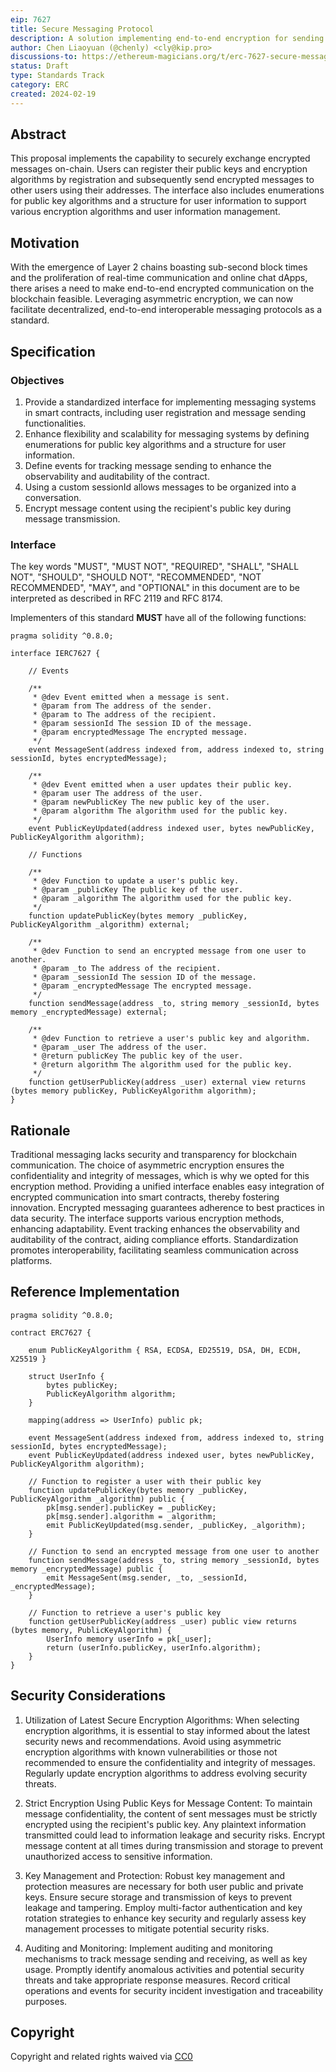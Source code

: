 ```yaml
---
eip: 7627
title: Secure Messaging Protocol
description: A solution implementing end-to-end encryption for sending messages between users.
author: Chen Liaoyuan (@chenly) <cly@kip.pro>
discussions-to: https://ethereum-magicians.org/t/erc-7627-secure-messaging-protocol/18761
status: Draft
type: Standards Track
category: ERC
created: 2024-02-19
---
```


## Abstract

This proposal implements the capability to securely exchange encrypted messages on-chain. Users can register their public keys and encryption algorithms by registration and subsequently send encrypted messages to other users using their addresses. The interface also includes enumerations for public key algorithms and a structure for user information to support various encryption algorithms and user information management.

## Motivation

With the emergence of Layer 2 chains boasting sub-second block times and the proliferation of real-time communication and online chat dApps, there arises a need to make end-to-end encrypted communication on the blockchain feasible. Leveraging asymmetric encryption, we can now facilitate decentralized, end-to-end interoperable messaging protocols as a standard.

## Specification

### Objectives

1. Provide a standardized interface for implementing messaging systems in smart contracts, including user registration and message sending functionalities.
2. Enhance flexibility and scalability for messaging systems by defining enumerations for public key algorithms and a structure for user information.
3. Define events for tracking message sending to enhance the observability and auditability of the contract.
4. Using a custom sessionId allows messages to be organized into a conversation.
5. Encrypt message content using the recipient's public key during message transmission.

### Interface

The key words "MUST", "MUST NOT", "REQUIRED", "SHALL", "SHALL NOT", "SHOULD", "SHOULD NOT", "RECOMMENDED", "NOT RECOMMENDED", "MAY", and "OPTIONAL" in this document are to be interpreted as described in RFC 2119 and RFC 8174.

Implementers of this standard **MUST** have all of the following functions:

``` solidity
pragma solidity ^0.8.0;

interface IERC7627 {

    // Events

    /**
     * @dev Event emitted when a message is sent.
     * @param from The address of the sender.
     * @param to The address of the recipient.
     * @param sessionId The session ID of the message.
     * @param encryptedMessage The encrypted message.
     */
    event MessageSent(address indexed from, address indexed to, string sessionId, bytes encryptedMessage);

    /**
     * @dev Event emitted when a user updates their public key.
     * @param user The address of the user.
     * @param newPublicKey The new public key of the user.
     * @param algorithm The algorithm used for the public key.
     */
    event PublicKeyUpdated(address indexed user, bytes newPublicKey, PublicKeyAlgorithm algorithm);

    // Functions

    /**
     * @dev Function to update a user's public key.
     * @param _publicKey The public key of the user.
     * @param _algorithm The algorithm used for the public key.
     */
    function updatePublicKey(bytes memory _publicKey, PublicKeyAlgorithm _algorithm) external;

    /**
     * @dev Function to send an encrypted message from one user to another.
     * @param _to The address of the recipient.
     * @param _sessionId The session ID of the message.
     * @param _encryptedMessage The encrypted message.
     */
    function sendMessage(address _to, string memory _sessionId, bytes memory _encryptedMessage) external;

    /**
     * @dev Function to retrieve a user's public key and algorithm.
     * @param _user The address of the user.
     * @return publicKey The public key of the user.
     * @return algorithm The algorithm used for the public key.
     */
    function getUserPublicKey(address _user) external view returns (bytes memory publicKey, PublicKeyAlgorithm algorithm);
}
```

## Rationale

Traditional messaging lacks security and transparency for blockchain communication. The choice of asymmetric encryption ensures the confidentiality and integrity of messages, which is why we opted for this encryption method. Providing a unified interface enables easy integration of encrypted communication into smart contracts, thereby fostering innovation. Encrypted messaging guarantees adherence to best practices in data security. The interface supports various encryption methods, enhancing adaptability. Event tracking enhances the observability and auditability of the contract, aiding compliance efforts. Standardization promotes interoperability, facilitating seamless communication across platforms.

## Reference Implementation

```solidity
pragma solidity ^0.8.0;

contract ERC7627 {

    enum PublicKeyAlgorithm { RSA, ECDSA, ED25519, DSA, DH, ECDH, X25519 }

    struct UserInfo {
        bytes publicKey;
        PublicKeyAlgorithm algorithm;
    }

    mapping(address => UserInfo) public pk;

    event MessageSent(address indexed from, address indexed to, string sessionId, bytes encryptedMessage);
    event PublicKeyUpdated(address indexed user, bytes newPublicKey, PublicKeyAlgorithm algorithm);

    // Function to register a user with their public key
    function updatePublicKey(bytes memory _publicKey, PublicKeyAlgorithm _algorithm) public {
        pk[msg.sender].publicKey = _publicKey;
        pk[msg.sender].algorithm = _algorithm;
        emit PublicKeyUpdated(msg.sender, _publicKey, _algorithm);
    }

    // Function to send an encrypted message from one user to another
    function sendMessage(address _to, string memory _sessionId, bytes memory _encryptedMessage) public {
        emit MessageSent(msg.sender, _to, _sessionId, _encryptedMessage);
    }

    // Function to retrieve a user's public key
    function getUserPublicKey(address _user) public view returns (bytes memory, PublicKeyAlgorithm) {
        UserInfo memory userInfo = pk[_user];
        return (userInfo.publicKey, userInfo.algorithm);
    }
}
```

## Security Considerations

1. Utilization of Latest Secure Encryption Algorithms: When selecting encryption algorithms, it is essential to stay informed about the latest security news and recommendations. Avoid using asymmetric encryption algorithms with known vulnerabilities or those not recommended to ensure the confidentiality and integrity of messages. Regularly update encryption algorithms to address evolving security threats.

2. Strict Encryption Using Public Keys for Message Content: To maintain message confidentiality, the content of sent messages must be strictly encrypted using the recipient's public key. Any plaintext information transmitted could lead to information leakage and security risks. Encrypt message content at all times during transmission and storage to prevent unauthorized access to sensitive information.

3. Key Management and Protection: Robust key management and protection measures are necessary for both user public and private keys. Ensure secure storage and transmission of keys to prevent leakage and tampering. Employ multi-factor authentication and key rotation strategies to enhance key security and regularly assess key management processes to mitigate potential security risks.

4. Auditing and Monitoring: Implement auditing and monitoring mechanisms to track message sending and receiving, as well as key usage. Promptly identify anomalous activities and potential security threats and take appropriate response measures. Record critical operations and events for security incident investigation and traceability purposes.

## Copyright

Copyright and related rights waived via [CC0](../LICENSE.md)
